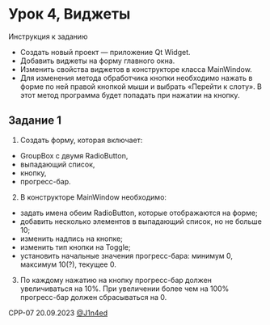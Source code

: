 # Урок 4, Виджеты

Инструкция к заданию

- Создать новый проект — приложение Qt Widget.
- Добавить виджеты на форму главного окна.
- Изменить свойства виджетов в конструкторе класса MainWindow.
- Для изменения метода обработчика кнопки необходимо нажать в форме по ней правой кнопкой мыши и выбрать «Перейти к слоту». В этот метод программа будет попадать при нажатии на кнопку.

## Задание 1

1. Создать форму, которая включает:
- GroupBox с двумя RadioButton,
- выпадающий список,
- кнопку,
- прогресс-бар.

2. В конструкторе MainWindow необходимо:
- задать имена обеим RadioButton, которые отображаются на форме;
- добавить несколько элементов в выпадающий список, но не больше 10;
- изменить надпись на кнопке;
- изменить тип кнопки на Toggle;
- установить начальные значения прогресс-бара: минимум 0, максимум 10(?), текущее 0.

3. По каждому нажатию на кнопку прогресс-бар должен увеличиваться на 10%. При увеличении более чем на 100% прогресс-бар должен сбрасываться на 0.

CPP-07
20.09.2023
[@J1n4ed](https://github.com/J1n4ed)

